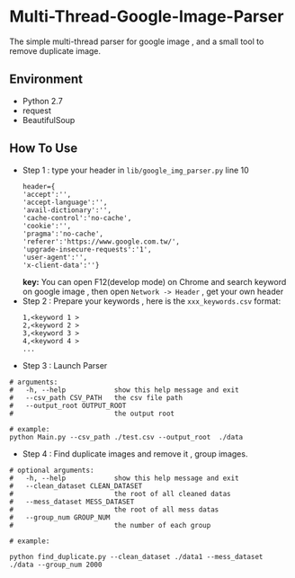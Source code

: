# Multi-Thread-Google-Image-Parser
The simple multi-thread parser for google image , and a small tool to remove duplicate image.

## Environment
* Python 2.7
* request
* BeautifulSoup


## How To Use
* Step 1 :
    type your header in `lib/google_img_parser.py` line 10 
    ```
    header={
    'accept':'',
    'accept-language':'',
    'avail-dictionary':'',
    'cache-control':'no-cache',
    'cookie':'',
    'pragma':'no-cache',
    'referer':'https://www.google.com.tw/',
    'upgrade-insecure-requests':'1',
    'user-agent':'',
    'x-client-data':''}
    ```
    **key:** You can open F12(develop mode) on Chrome and search keyword on google image , then open `Network -> Header` , get your own header
* Step 2 :
    Prepare your keywords , here is the `xxx_keywords.csv` format:
    ```
    1,<keyword 1 >
    2,<keyword 2 >
    3,<keyword 3 >
    4,<keyword 4 >
    ...
    ```
* Step 3 :
    Launch Parser
```shell
# arguments:
#   -h, --help            show this help message and exit
#   --csv_path CSV_PATH   the csv file path
#   --output_root OUTPUT_ROOT
#                         the output root

# example:
python Main.py --csv_path ./test.csv --output_root  ./data
```
* Step 4 :
    Find duplicate images and remove it , group images.
```shell
# optional arguments:
#   -h, --help            show this help message and exit
#   --clean_dataset CLEAN_DATASET
#                         the root of all cleaned datas
#   --mess_dataset MESS_DATASET
#                         the root of all mess datas
#   --group_num GROUP_NUM
#                         the number of each group

# example:

python find_duplicate.py --clean_dataset ./data1 --mess_dataset  ./data --group_num 2000
```
